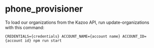 # phone_provisioner

To load our organizations from the Kazoo API, run update-organizations with this command:
```
CREDENTIALS={credentials} ACCOUNT_NAME={account name} ACCOUNT_ID={account id} npm run start
```
